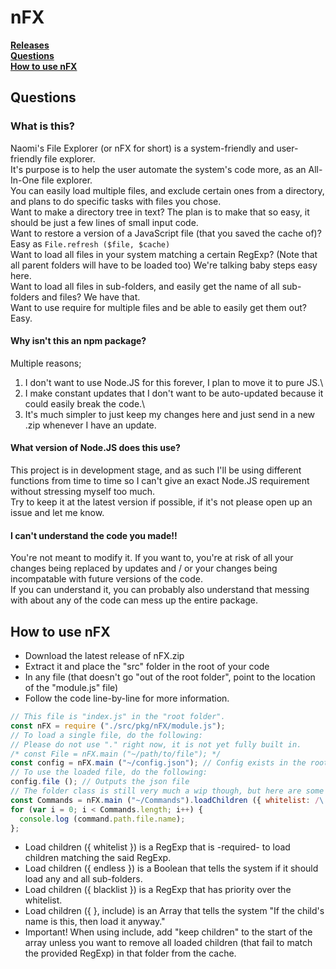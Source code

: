 # nFX
**[Releases](https://github.com/NaomixNemo/nFX/releases)\
[Questions](https://github.com/NaomixNemo/nFX/tree/alpha#questions)\
[How to use nFX](https://github.com/NaomixNemo/nFX/blob/alpha/README.md#how-to-use-nfx)**

## Questions
### What is this?
Naomi's File Explorer (or nFX for short) is a system-friendly and user-friendly file explorer.\
It's purpose is to help the user automate the system's code more, as an All-In-One file explorer.\
You can easily load multiple files, and exclude certain ones from a directory, and plans to do specific tasks with files you chose.\
Want to make a directory tree in text? The plan is to make that so easy, it should be just a few lines of small input code.\
Want to restore a version of a JavaScript file (that you saved the cache of)? Easy as `File.refresh ($file, $cache)`\
Want to load all files in your system matching a certain RegExp? (Note that all parent folders will have to be loaded too) We're talking baby steps easy here.\
Want to load all files in sub-folders, and easily get the name of all sub-folders and files? We have that.\
Want to use require for multiple files and be able to easily get them out? Easy.

#### Why isn't this an npm package?
Multiple reasons;
1. I don't want to use Node.JS for this forever, I plan to move it to pure JS.\
2. I make constant updates that I don't want to be auto-updated because it could easily break the code.\
3. It's much simpler to just keep my changes here and just send in a new .zip whenever I have an update.

#### What version of Node.JS does this use?
This project is in development stage, and as such I'll be using different functions from time to time so I can't give an exact Node.JS requirement without stressing myself too much.\
Try to keep it at the latest version if possible, if it's not please open up an issue and let me know.

#### I can't understand the code you made!!
You're not meant to modify it. If you want to, you're at risk of all your changes being replaced by updates and / or your changes being incompatable with future versions of the code.\
If you can understand it, you can probably also understand that messing with about any of the code can mess up the entire package.

## How to use nFX
- Download the latest release of nFX.zip
- Extract it and place the "src" folder in the root of your code
- In any file (that doesn't go "out of the root folder", point to the location of the "module.js" file)
- Follow the code line-by-line for more information.
```js
// This file is "index.js" in the "root folder".
const nFX = require ("./src/pkg/nFX/module.js");
// To load a single file, do the following:
// Please do not use "." right now, it is not yet fully built in.
/* const File = nFX.main ("~/path/to/file"); */
const config = nFX.main ("~/config.json"); // Config exists in the root folder as "config.json"
// To use the loaded file, do the following:
config.file (); // Outputs the json file
// The folder class is still very much a wip though, but here are some examples
const Commands = nFX.main ("~/Commands").loadChildren ({ whitelist: /\.js$/, endless: true });
for (var i = 0; i < Commands.length; i++) {
  console.log (command.path.file.name);
};
```
- Load children ({ whitelist }) is a RegExp that is -required- to load children matching the said RegExp.
- Load children ({ endless }) is a Boolean that tells the system if it should load any and all sub-folders.
- Load children ({ blacklist }) is a RegExp that has priority over the whitelist.
- Load children ({ }, include) is an Array that tells the system "If the child's name is this, then load it anyway."
- Important! When using include, add "keep children" to the start of the array unless you want to remove all loaded children (that fail to match the provided RegExp) in that folder from the cache.
